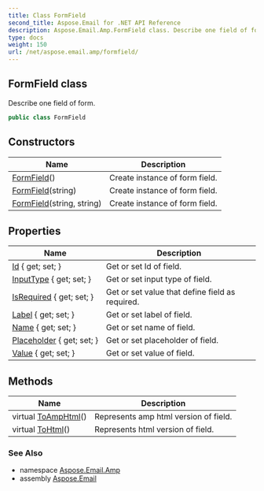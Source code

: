 ```yaml
---
title: Class FormField
second_title: Aspose.Email for .NET API Reference
description: Aspose.Email.Amp.FormField class. Describe one field of form
type: docs
weight: 150
url: /net/aspose.email.amp/formfield/
---
```

## FormField class

Describe one field of form.

```csharp
public class FormField
```

## Constructors

| Name | Description |
| --- | --- |
| [FormField](formfield/#constructor)() | Create instance of form field. |
| [FormField](formfield/#constructor_1)(string) | Create instance of form field. |
| [FormField](formfield/#constructor_2)(string, string) | Create instance of form field. |

## Properties

| Name | Description |
| --- | --- |
| [Id](../../aspose.email.amp/formfield/id/) { get; set; } | Get or set Id of field. |
| [InputType](../../aspose.email.amp/formfield/inputtype/) { get; set; } | Get or set input type of field. |
| [IsRequired](../../aspose.email.amp/formfield/isrequired/) { get; set; } | Get or set value that define field as required. |
| [Label](../../aspose.email.amp/formfield/label/) { get; set; } | Get or set label of field. |
| [Name](../../aspose.email.amp/formfield/name/) { get; set; } | Get or set name of field. |
| [Placeholder](../../aspose.email.amp/formfield/placeholder/) { get; set; } | Get or set placeholder of field. |
| [Value](../../aspose.email.amp/formfield/value/) { get; set; } | Get or set value of field. |

## Methods

| Name | Description |
| --- | --- |
| virtual [ToAmpHtml](../../aspose.email.amp/formfield/toamphtml/)() | Represents amp html version of field. |
| virtual [ToHtml](../../aspose.email.amp/formfield/tohtml/)() | Represents html version of field. |

### See Also

* namespace [Aspose.Email.Amp](../../aspose.email.amp/)
* assembly [Aspose.Email](../../)


